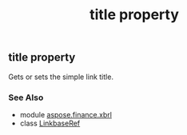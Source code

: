 ﻿---
title: title property
second_title: Aspose.Finance for Python via .NET API References
description: 
type: docs
weight: 100
url: /python-net/aspose.finance.xbrl/linkbaseref/title/
is_root: false
---

## title property


Gets or sets the simple link title.

### See Also
* module [aspose.finance.xbrl](../../)
* class [LinkbaseRef](/finance/python-net/aspose.finance.xbrl/linkbaseref)
